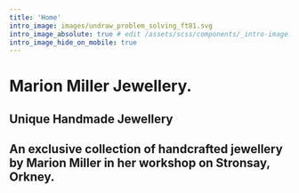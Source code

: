 ```yaml
---
title: 'Home'
intro_image: images/undraw_problem_solving_ft81.svg
intro_image_absolute: true # edit /assets/scss/components/_intro-image.scss for full control
intro_image_hide_on_mobile: true
---
```


# Marion Miller Jewellery.

## Unique Handmade Jewellery

## An exclusive collection of handcrafted jewellery by Marion Miller in her workshop on Stronsay, Orkney.
